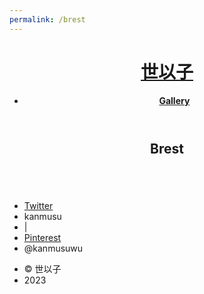 ```yaml
---
permalink: /brest
---
```


<!DOCTYPE HTML>
<html>
	<head>
		<title>世以子</title>
		<meta charset="utf-8" />
		<meta name="viewport" content="width=device-width, initial-scale=1, user-scalable=no" />
		<link rel="stylesheet" href="assets/css/main.css" />
		<noscript><link rel="stylesheet" href="assets/css/noscript.css" /></noscript>
	</head>
    <body>
			<header id="header">
				<h1><a href="/">世以子</a></h1>
				<nav>
					<ul>
						<li><b><a href="lewds">Gallery</a></b></li>
					</ul>
				</nav>
			</header>
			<section id="#brest" class="main style3 primary">
				<div class="content">
					<header>
						<h2>Brest</h2>
						<p></p>
					</header>
					<!-- Gallery  -->
						<div class="gallery">
							<article class="from-left">
								<a href="images/lewds/brest/1a44965a27bffd2ce5cf452010c0a43d.jpg" class="image fit"><img src="images/lewdsthumbs/brest/1a44965a27bffd2ce5cf452010c0a43d.png" title="" alt="" /></a>
							</article>
							<article class="from-right">
								<a href="images/lewds/brest/1b2eca76dd3ebc3d7a9e029b584ea13f.jpg" class="image fit"><img src="images/lewdsthumbs/brest/1b2eca76dd3ebc3d7a9e029b584ea13f.png" title="" alt="" /></a>
							</article>
							<article class="from-left">
								<a href="images/lewds/brest/1c37909f7ef52e015f3e46ced1bab688.jpg" class="image fit"><img src="images/lewdsthumbs/brest/1c37909f7ef52e015f3e46ced1bab688.png" title="" alt="" /></a>
							</article>
							<article class="from-right">
								<a href="images/lewds/brest/3f2ad6ad7001b6b5d513e29233a61f36.jpg" class="image fit"><img src="images/lewdsthumbs/brest/3f2ad6ad7001b6b5d513e29233a61f36.png" title="" alt="" /></a>
							</article>
							<article class="from-left">
								<a href="images/lewds/brest/5e3ce9d564aaa5249b7b9ce01f94b0bc.jpg" class="image fit"><img src="images/lewdsthumbs/brest/5e3ce9d564aaa5249b7b9ce01f94b0bc.png" title="" alt="" /></a>
							</article>
							<article class="from-right">
								<a href="images/lewds/brest/6e5bfdfebf3106a3a39192dcb2139437.jpg" class="image fit"><img src="images/lewdsthumbs/brest/6e5bfdfebf3106a3a39192dcb2139437.png" title="" alt="" /></a>
							</article>
							<article class="from-left">
								<a href="images/lewds/brest/6fccd44e5da2b78c1cd9f289582f64b9.jpg" class="image fit"><img src="images/lewdsthumbs/brest/6fccd44e5da2b78c1cd9f289582f64b9.png" title="" alt="" /></a>
							</article>
							<article class="from-right">
								<a href="images/lewds/brest/9d0493a6292261af08786417c22d5752.jpg" class="image fit"><img src="images/lewdsthumbs/brest/9d0493a6292261af08786417c22d5752.png" title="" alt="" /></a>
							</article>
							<article class="from-left">
								<a href="images/lewds/brest/19d95f00c97eb32ff535891cb647cc51.jpg" class="image fit"><img src="images/lewdsthumbs/brest/19d95f00c97eb32ff535891cb647cc51.png" title="" alt="" /></a>
							</article>
							<article class="from-right">
								<a href="images/lewds/brest/2b4d1a5c91e6a8379a31a0a43ae4be88.jpg" class="image fit"><img src="images/lewdsthumbs/brest/2b4d1a5c91e6a8379a31a0a43ae4be88.png" title="" alt="" /></a>
							</article>
							<article class="from-left">
								<a href="images/lewds/brest/53da0a21349c071cf5a5bc9d6de57f3f.jpg" class="image fit"><img src="images/lewdsthumbs/brest/53da0a21349c071cf5a5bc9d6de57f3f.png" title="" alt="" /></a>
							</article>
							<article class="from-right">
								<a href="images/lewds/brest/57d8ab266d75284b75244573c06ea031.jpg" class="image fit"><img src="images/lewdsthumbs/brest/57d8ab266d75284b75244573c06ea031.png" title="" alt="" /></a>
							</article>
							<article class="from-left">
								<a href="images/lewds/brest/77c296528e3fd81e2819a9d4cc766c68.png" class="image fit"><img src="images/lewdsthumbs/brest/77c296528e3fd81e2819a9d4cc766c68.png" title="" alt="" /></a>
							</article>
							<article class="from-right">
								<a href="images/lewds/brest/85c381c85ae738822aa9005639098495.png" class="image fit"><img src="images/lewdsthumbs/brest/85c381c85ae738822aa9005639098495.png" title="" alt="" /></a>
							</article>
							<article class="from-left">
								<a href="images/lewds/brest/092c854548982958f94f52f358552471.png" class="image fit"><img src="images/lewdsthumbs/brest/092c854548982958f94f52f358552471.png" title="" alt="" /></a>
							</article>
							<article class="from-right">
								<a href="images/lewds/brest/172e481a7604e225e060ac2dbc42f601.jpg" class="image fit"><img src="images/lewdsthumbs/brest/172e481a7604e225e060ac2dbc42f601.png" title="" alt="" /></a>
							</article>
							<article class="from-left">
								<a href="images/lewds/brest/435bbd4803a0a89ab4bd4a221609adbc.png" class="image fit"><img src="images/lewdsthumbs/brest/435bbd4803a0a89ab4bd4a221609adbc.png" title="" alt="" /></a>
							</article>
							<article class="from-right">
								<a href="images/lewds/brest/489dd674b1e44c99fe8eb41162f288d2.jpg" class="image fit"><img src="images/lewdsthumbs/brest/489dd674b1e44c99fe8eb41162f288d2.png" title="" alt="" /></a>
							</article>
							<article class="from-left">
								<a href="images/lewds/brest/854bb1c71e05317287583199ec536201.jpg" class="image fit"><img src="images/lewdsthumbs/brest/854bb1c71e05317287583199ec536201.png" title="" alt="" /></a>
							</article>
							<article class="from-right">
								<a href="images/lewds/brest/874c447478e869a161be76ec3ec69875.jpg" class="image fit"><img src="images/lewdsthumbs/brest/874c447478e869a161be76ec3ec69875.png" title="" alt="" /></a>
							</article>
							<article class="from-left">
								<a href="images/lewds/brest/6478f12bd5a182b02aee0ba35c5c479b.jpg" class="image fit"><img src="images/lewdsthumbs/brest/6478f12bd5a182b02aee0ba35c5c479b.png" title="" alt="" /></a>
							</article>
							<article class="from-right">
								<a href="images/lewds/brest/7806b46a9932b51ef4ea0439b649a8c7.png" class="image fit"><img src="images/lewdsthumbs/brest/7806b46a9932b51ef4ea0439b649a8c7.png" title="" alt="" /></a>
							</article>
							<article class="from-left">
								<a href="images/lewds/brest/104201925_p0.jpg" class="image fit"><img src="images/lewdsthumbs/brest/104201925_p0.png" title="" alt="" /></a>
							</article>
							<article class="from-right">
								<a href="images/lewds/brest/211521167ef27c9e1950111e27145b30.png" class="image fit"><img src="images/lewdsthumbs/brest/211521167ef27c9e1950111e27145b30.png" title="" alt="" /></a>
							</article>
							<article class="from-left">
								<a href="images/lewds/brest/aa436c640e3d6cd4119b4e2be36af522.jpg" class="image fit"><img src="images/lewdsthumbs/brest/aa436c640e3d6cd4119b4e2be36af522.png" title="" alt="" /></a>
							</article>
							<article class="from-right">
								<a href="images/lewds/brest/ad662026c93c84ee1f500fc24e9d8c83.jpg" class="image fit"><img src="images/lewdsthumbs/brest/ad662026c93c84ee1f500fc24e9d8c83.png" title="" alt="" /></a>
							</article>
							<article class="from-left">
								<a href="images/lewds/brest/c8765fa2adbd140cef9d32992d1182cb.jpg" class="image fit"><img src="images/lewdsthumbs/brest/c8765fa2adbd140cef9d32992d1182cb.png" title="" alt="" /></a>
							</article>
							<article class="from-right">
								<a href="images/lewds/brest/ca4aa92714a0858d2ae29e3829bfc57e.jpg" class="image fit"><img src="images/lewdsthumbs/brest/ca4aa92714a0858d2ae29e3829bfc57e.png" title="" alt="" /></a>
							</article>
							<article class="from-left">
								<a href="images/lewds/brest/d4cab8a417da7e266d5e81061197aa21.jpg" class="image fit"><img src="images/lewdsthumbs/brest/d4cab8a417da7e266d5e81061197aa21.png" title="" alt="" /></a>
							</article>
							<article class="from-right">
								<a href="images/lewds/brest/d14f72cd3eae6b245fffca3b9da0d759.jpg" class="image fit"><img src="images/lewdsthumbs/brest/d14f72cd3eae6b245fffca3b9da0d759.png" title="" alt="" /></a>
							</article>
							<article class="from-left">
								<a href="images/lewds/brest/e295a71db5dce85bbf95bd751006d93f.png" class="image fit"><img src="images/lewdsthumbs/brest/e295a71db5dce85bbf95bd751006d93f.png" title="" alt="" /></a>
							</article>
							<article class="from-right">
								<a href="images/lewds/brest/f4468b8d4e0e03976039dddd9cb800c7.jpg" class="image fit"><img src="images/lewdsthumbs/brest/f4468b8d4e0e03976039dddd9cb800c7.png" title="" alt="" /></a>
							</article>
						</div>
				</div>
			</section>
		<footer id="footer">
					<ul class="icons">
						<li><a href="https://discord.gg" class="icon brands fa-discord"><span class="label">Twitter</span></a></li>
						<li>kanmusu</li>
						<li> | </li>
						<li><a href="https://twitter.com/kanmusuwu" class="icon brands fa-twitter"><span class="label">Pinterest</span></a></li>
						<li>@kanmusuwu</li>
					</ul>
					<ul class="menu">
						<li>&copy; 世以子</li><li>2023</li>
					</ul>
			</footer>
		<!-- Scripts -->
			<script src="assets/js/jquery.min.js"></script>
			<script src="assets/js/jquery.poptrox.min.js"></script>
			<script src="assets/js/jquery.scrolly.min.js"></script>
			<script src="assets/js/jquery.scrollex.min.js"></script>
			<script src="assets/js/browser.min.js"></script>
			<script src="assets/js/breakpoints.min.js"></script>
			<script src="assets/js/util.js"></script>
			<script src="assets/js/main.js"></script>
		</body>
</html>